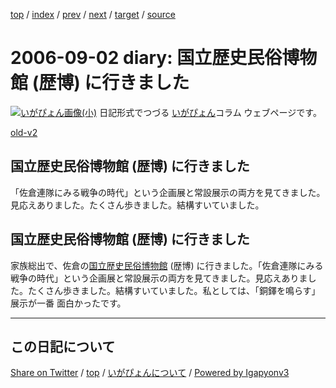 [top](../index.html) 
 / [index](index.html) 
 / [prev](ig060901.html) 
 / [next](ig060905.html) 
 / [target](https://igapyon.github.io/diary/2006/ig060902.html) 
 / [source](https://github.com/igapyon/diary/blob/gh-pages/2006/ig060902.src.md) 

2006-09-02 diary: 国立歴史民俗博物館 (歴博) に行きました
=====================================================================================================
[![いがぴょん画像(小)](https://igapyon.github.io/diary/images/iga200306s.jpg "いがぴょん")](https://igapyon.github.io/diary/memo/memoigapyon.html) 日記形式でつづる [いがぴょん](https://igapyon.github.io/diary/memo/memoigapyon.html)コラム ウェブページです。

[old-v2](ig060902-orig.html)

## 国立歴史民俗博物館 (歴博) に行きました

「佐倉連隊にみる戦争の時代」という企画展と常設展示の両方を見てきました。見応えありました。たくさん歩きました。結構すいていました。


## 国立歴史民俗博物館 (歴博) に行きました

家族総出で、佐倉の[国立歴史民俗博物館](http://www.rekihaku.ac.jp/) (歴博) に行きました。「佐倉連隊にみる戦争の時代」という企画展と常設展示の両方を見てきました。見応えありました。たくさん歩きました。結構すいていました。私としては、「銅鐸を鳴らす」展示が一番 面白かったです。


----------------------------------------------------------------------------------------------------

## この日記について

[Share on Twitter](https://twitter.com/intent/tweet?hashtags=igapyon%2Cdiary%2C%E3%81%84%E3%81%8C%E3%81%B4%E3%82%87%E3%82%93&text=%E5%9B%BD%E7%AB%8B%E6%AD%B4%E5%8F%B2%E6%B0%91%E4%BF%97%E5%8D%9A%E7%89%A9%E9%A4%A8+%28%E6%AD%B4%E5%8D%9A%29+%E3%81%AB%E8%A1%8C%E3%81%8D%E3%81%BE%E3%81%97%E3%81%9F&url=https%3A%2F%2Figapyon.github.io%2Fdiary%2F2006%2Fig060902.html) / [top](../index.html) / [いがぴょんについて](https://igapyon.github.io/diary/memo/memoigapyon.html) / [Powered by Igapyonv3](https://github.com/igapyon/igapyonv3)
